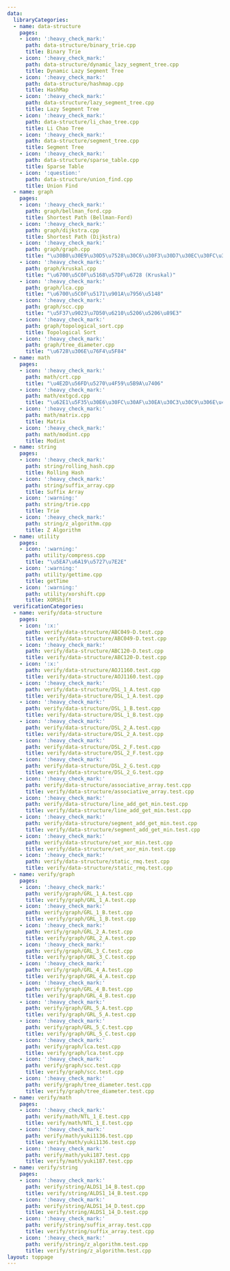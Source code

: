 ```yaml
---
data:
  libraryCategories:
  - name: data-structure
    pages:
    - icon: ':heavy_check_mark:'
      path: data-structure/binary_trie.cpp
      title: Binary Trie
    - icon: ':heavy_check_mark:'
      path: data-structure/dynamic_lazy_segment_tree.cpp
      title: Dynamic Lazy Segment Tree
    - icon: ':heavy_check_mark:'
      path: data-structure/hashmap.cpp
      title: HashMap
    - icon: ':heavy_check_mark:'
      path: data-structure/lazy_segment_tree.cpp
      title: Lazy Segment Tree
    - icon: ':heavy_check_mark:'
      path: data-structure/li_chao_tree.cpp
      title: Li Chao Tree
    - icon: ':heavy_check_mark:'
      path: data-structure/segment_tree.cpp
      title: Segment Tree
    - icon: ':heavy_check_mark:'
      path: data-structure/sparse_table.cpp
      title: Sparse Table
    - icon: ':question:'
      path: data-structure/union_find.cpp
      title: Union Find
  - name: graph
    pages:
    - icon: ':heavy_check_mark:'
      path: graph/bellman_ford.cpp
      title: Shortest Path (Bellman-Ford)
    - icon: ':heavy_check_mark:'
      path: graph/dijkstra.cpp
      title: Shortest Path (Dijkstra)
    - icon: ':heavy_check_mark:'
      path: graph/graph.cpp
      title: "\u30B0\u30E9\u30D5\u7528\u30C6\u30F3\u30D7\u30EC\u30FC\u30C8"
    - icon: ':heavy_check_mark:'
      path: graph/kruskal.cpp
      title: "\u6700\u5C0F\u5168\u57DF\u6728 (Kruskal)"
    - icon: ':heavy_check_mark:'
      path: graph/lca.cpp
      title: "\u6700\u5C0F\u5171\u901A\u7956\u5148"
    - icon: ':heavy_check_mark:'
      path: graph/scc.cpp
      title: "\u5F37\u9023\u7D50\u6210\u5206\u5206\u89E3"
    - icon: ':heavy_check_mark:'
      path: graph/topological_sort.cpp
      title: Topological Sort
    - icon: ':heavy_check_mark:'
      path: graph/tree_diameter.cpp
      title: "\u6728\u306E\u76F4\u5F84"
  - name: math
    pages:
    - icon: ':heavy_check_mark:'
      path: math/crt.cpp
      title: "\u4E2D\u56FD\u5270\u4F59\u5B9A\u7406"
    - icon: ':heavy_check_mark:'
      path: math/extgcd.cpp
      title: "\u62E1\u5F35\u30E6\u30FC\u30AF\u30EA\u30C3\u30C9\u306E\u4E92\u9664\u6CD5"
    - icon: ':heavy_check_mark:'
      path: math/matrix.cpp
      title: Matrix
    - icon: ':heavy_check_mark:'
      path: math/modint.cpp
      title: Modint
  - name: string
    pages:
    - icon: ':heavy_check_mark:'
      path: string/rolling_hash.cpp
      title: Rolling Hash
    - icon: ':heavy_check_mark:'
      path: string/suffix_array.cpp
      title: Suffix Array
    - icon: ':warning:'
      path: string/trie.cpp
      title: Trie
    - icon: ':heavy_check_mark:'
      path: string/z_algorithm.cpp
      title: Z Algorithm
  - name: utility
    pages:
    - icon: ':warning:'
      path: utility/compress.cpp
      title: "\u5EA7\u6A19\u5727\u7E2E"
    - icon: ':warning:'
      path: utility/gettime.cpp
      title: getTime
    - icon: ':warning:'
      path: utility/xorshift.cpp
      title: XORShift
  verificationCategories:
  - name: verify/data-structure
    pages:
    - icon: ':x:'
      path: verify/data-structure/ABC049-D.test.cpp
      title: verify/data-structure/ABC049-D.test.cpp
    - icon: ':heavy_check_mark:'
      path: verify/data-structure/ABC120-D.test.cpp
      title: verify/data-structure/ABC120-D.test.cpp
    - icon: ':x:'
      path: verify/data-structure/AOJ1160.test.cpp
      title: verify/data-structure/AOJ1160.test.cpp
    - icon: ':heavy_check_mark:'
      path: verify/data-structure/DSL_1_A.test.cpp
      title: verify/data-structure/DSL_1_A.test.cpp
    - icon: ':heavy_check_mark:'
      path: verify/data-structure/DSL_1_B.test.cpp
      title: verify/data-structure/DSL_1_B.test.cpp
    - icon: ':heavy_check_mark:'
      path: verify/data-structure/DSL_2_A.test.cpp
      title: verify/data-structure/DSL_2_A.test.cpp
    - icon: ':heavy_check_mark:'
      path: verify/data-structure/DSL_2_F.test.cpp
      title: verify/data-structure/DSL_2_F.test.cpp
    - icon: ':heavy_check_mark:'
      path: verify/data-structure/DSL_2_G.test.cpp
      title: verify/data-structure/DSL_2_G.test.cpp
    - icon: ':heavy_check_mark:'
      path: verify/data-structure/associative_array.test.cpp
      title: verify/data-structure/associative_array.test.cpp
    - icon: ':heavy_check_mark:'
      path: verify/data-structure/line_add_get_min.test.cpp
      title: verify/data-structure/line_add_get_min.test.cpp
    - icon: ':heavy_check_mark:'
      path: verify/data-structure/segment_add_get_min.test.cpp
      title: verify/data-structure/segment_add_get_min.test.cpp
    - icon: ':heavy_check_mark:'
      path: verify/data-structure/set_xor_min.test.cpp
      title: verify/data-structure/set_xor_min.test.cpp
    - icon: ':heavy_check_mark:'
      path: verify/data-structure/static_rmq.test.cpp
      title: verify/data-structure/static_rmq.test.cpp
  - name: verify/graph
    pages:
    - icon: ':heavy_check_mark:'
      path: verify/graph/GRL_1_A.test.cpp
      title: verify/graph/GRL_1_A.test.cpp
    - icon: ':heavy_check_mark:'
      path: verify/graph/GRL_1_B.test.cpp
      title: verify/graph/GRL_1_B.test.cpp
    - icon: ':heavy_check_mark:'
      path: verify/graph/GRL_2_A.test.cpp
      title: verify/graph/GRL_2_A.test.cpp
    - icon: ':heavy_check_mark:'
      path: verify/graph/GRL_3_C.test.cpp
      title: verify/graph/GRL_3_C.test.cpp
    - icon: ':heavy_check_mark:'
      path: verify/graph/GRL_4_A.test.cpp
      title: verify/graph/GRL_4_A.test.cpp
    - icon: ':heavy_check_mark:'
      path: verify/graph/GRL_4_B.test.cpp
      title: verify/graph/GRL_4_B.test.cpp
    - icon: ':heavy_check_mark:'
      path: verify/graph/GRL_5_A.test.cpp
      title: verify/graph/GRL_5_A.test.cpp
    - icon: ':heavy_check_mark:'
      path: verify/graph/GRL_5_C.test.cpp
      title: verify/graph/GRL_5_C.test.cpp
    - icon: ':heavy_check_mark:'
      path: verify/graph/lca.test.cpp
      title: verify/graph/lca.test.cpp
    - icon: ':heavy_check_mark:'
      path: verify/graph/scc.test.cpp
      title: verify/graph/scc.test.cpp
    - icon: ':heavy_check_mark:'
      path: verify/graph/tree_diameter.test.cpp
      title: verify/graph/tree_diameter.test.cpp
  - name: verify/math
    pages:
    - icon: ':heavy_check_mark:'
      path: verify/math/NTL_1_E.test.cpp
      title: verify/math/NTL_1_E.test.cpp
    - icon: ':heavy_check_mark:'
      path: verify/math/yuki1136.test.cpp
      title: verify/math/yuki1136.test.cpp
    - icon: ':heavy_check_mark:'
      path: verify/math/yuki187.test.cpp
      title: verify/math/yuki187.test.cpp
  - name: verify/string
    pages:
    - icon: ':heavy_check_mark:'
      path: verify/string/ALDS1_14_B.test.cpp
      title: verify/string/ALDS1_14_B.test.cpp
    - icon: ':heavy_check_mark:'
      path: verify/string/ALDS1_14_D.test.cpp
      title: verify/string/ALDS1_14_D.test.cpp
    - icon: ':heavy_check_mark:'
      path: verify/string/suffix_array.test.cpp
      title: verify/string/suffix_array.test.cpp
    - icon: ':heavy_check_mark:'
      path: verify/string/z_algorithm.test.cpp
      title: verify/string/z_algorithm.test.cpp
layout: toppage
---
```

